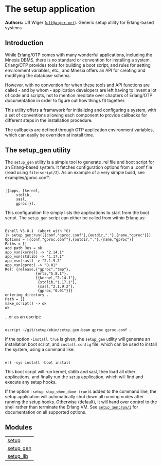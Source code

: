 

# The setup application #

__Authors:__ Ulf Wiger ([`ulf@wiger.net`](mailto:ulf@wiger.net)).
Generic setup utility for Erlang-based systems


## Introduction ##

While Erlang/OTP comes with many wonderful applications, including the
Mnesia DBMS, there is no standard or convention for installing a
system. Erlang/OTP provides tools for building a boot script, and rules
for setting environment variables, etc., and Mnesia offers an API for
creating and modifying the database schema.

However, with no convention for when these tools and API functions
are called - and by whom - application developers are left having to
invent a lot of code and scripts, not to mention meditate over chapters
of Erlang/OTP documentation in order to figure out how things fit
together.

This utility offers a framework for initializing and configuring a
system, with a set of conventions allowing each component to provide
callbacks for different steps in the installation procedure.

The callbacks are defined through OTP application environment variables,
which can easily be overriden at install time.


## The setup_gen utility ##

The `setup_gen` utility is a simple tool to generate .rel file and
boot script for an Erlang-based system. It fetches configuration options
from a .conf file (read using `file:script/2`). As an example of a very
simple build, see examples/gproc.conf':

```

[{apps, [kernel,
	 stdlib,
	 sasl,
	 gproc]}].

```

This configuration file simply lists the applications to start from the
boot script. The `setup_gen` script can either be called from within
Erlang as:

```

Eshell V5.8.1  (abort with ^G)
1> setup_gen:run([{conf,"gproc.conf"},{outdir,"."},{name,"gproc"}]).
Options = [{conf,"gproc.conf"},{outdir,"."},{name,"gproc"}]
Paths = []
add path Res = ok
app_vsn(kernel) -> "2.14.1"
app_vsn(stdlib) -> "1.17.1"
app_vsn(sasl) -> "2.1.9.2"
app_vsn(gproc) -> "0.01"
Rel: {release,{"gproc","tmp"},
              {erts,"5.8.1"},
              [{kernel,"2.14.1"},
               {stdlib,"1.17.1"},
               {sasl,"2.1.9.2"},
               {gproc,"0.01"}]}
entering directory .
Path = []
make_script() -> ok
ok

```

...or as an escript:

```

escript ~/git/setup/ebin/setup_gen.beam gproc gproc.conf .

```

If the option `-install true` is given, the `setup_gen` utility will
generate an installation boot script, and `install.config` file, which
can be used to install the system, using a command like:

```

erl -sys install -boot install

```

This boot script will run kernel, stdlib and sasl, then load all other
applications, and finally run the `setup` application, which will find
and execute any setup hooks.

If the option `-setup stop_when_done true` is added to the command line,
the setup application will automatically shut down all running nodes after
running the setup hooks. Otherwise (default), it will hand over control to
the shell rather than terminate the Erlang VM.
See [`setup_gen:run/1`](http://github.com/uwiger/setup/blob/master/doc/setup_gen.md#run-1) for documentation on all supported options.


## Modules ##


<table width="100%" border="0" summary="list of modules">
<tr><td><a href="http://github.com/uwiger/setup/blob/master/doc/setup.md" class="module">setup</a></td></tr>
<tr><td><a href="http://github.com/uwiger/setup/blob/master/doc/setup_gen.md" class="module">setup_gen</a></td></tr>
<tr><td><a href="http://github.com/uwiger/setup/blob/master/doc/setup_lib.md" class="module">setup_lib</a></td></tr></table>

